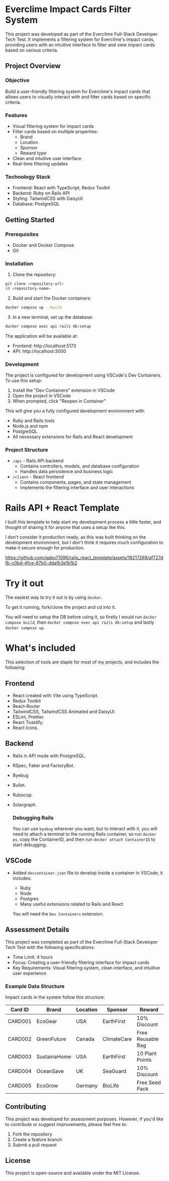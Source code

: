 # Everclime Impact Cards Filter System

This project was developed as part of the Everclime Full-Stack Developer Tech Test. It implements a filtering system for Everclime's impact cards, providing users with an intuitive interface to filter and view impact cards based on various criteria.

## Project Overview

### Objective

Build a user-friendly filtering system for Everclime's impact cards that allows users to visually interact with and filter cards based on specific criteria.

### Features

- Visual filtering system for impact cards
- Filter cards based on multiple properties:
  - Brand
  - Location
  - Sponsor
  - Reward type
- Clean and intuitive user interface
- Real-time filtering updates

### Technology Stack

- Frontend: React with TypeScript, Redux Toolkit
- Backend: Ruby on Rails API
- Styling: TailwindCSS with DaisyUI
- Database: PostgreSQL

## Getting Started

### Prerequisites

- Docker and Docker Compose
- Git

### Installation

1. Clone the repository:

```bash
git clone <repository-url>
cd <repository-name>
```

2. Build and start the Docker containers:

```bash
docker compose up --build
```

3. In a new terminal, set up the database:

```bash
docker compose exec api rails db:setup
```

The application will be available at:

- Frontend: http://localhost:5173
- API: http://localhost:3000

### Development

The project is configured for development using VSCode's Dev Containers. To use this setup:

1. Install the "Dev Containers" extension in VSCode
2. Open the project in VSCode
3. When prompted, click "Reopen in Container"

This will give you a fully configured development environment with:

- Ruby and Rails tools
- Node.js and npm
- PostgreSQL
- All necessary extensions for Rails and React development

### Project Structure

- `/api` - Rails API backend
  - Contains controllers, models, and database configuration
  - Handles data persistence and business logic
- `/client` - React frontend
  - Contains components, pages, and state management
  - Implements the filtering interface and user interactions

# Rails API + React Template

I built this template to help start my development process a little faster, and thought of sharing it
for anyone that uses a setup like this.

I don't consider it production ready, as this was built thinking on the development environment,
but I don't think it requires much configuration to make it secure enough for production.

https://github.com/gabo71096/rails_react_template/assets/18217269/af727dfb-c0bd-4fce-87b0-ddafb3e1b1b2

# Try it out

The easiest way to try it out is by using `docker`.

To get it running, fork/clone the project and cd into it.

You will need to setup the DB before using it, so firstly I would run `docker compose build`, then
`docker compose exec api rails db:setup` and lastly `docker compose up`.

# What's included

This selection of tools are staple for most of my projects, and includes the following:

## Frontend

- React created with Vite using TypeScript.
- Redux Toolkit
- React-Router
- TailwindCSS, TailwindCSS Animated and DaisyUI.
- ESLint, Prettier.
- React Toastify.
- React Icons.

## Backend

- Rails in API mode with PostgreSQL.
- RSpec, Faker and FactoryBot.
- Byebug
- Bullet.
- Rubocop.
- Solargraph.

  ### Debugging Rails

  You can use `byebug` wherever you want, but to interact with it, you will need to attach a terminal to the running
  Rails container, so run `docker ps`, copy the ContainerID, and then run `docker attach ContainerID`
  to start debugging.

## VSCode

- Added `devcontainer.json` file to develop inside a container in VSCode, it includes:

  - Ruby
  - Node
  - Postgres
  - Many useful extensions related to Rails and React

  You will need the `Dev Containers` extension.

## Assessment Details

This project was completed as part of the Everclime Full-Stack Developer Tech Test with the following specifications:

- Time Limit: 4 hours
- Focus: Creating a user-friendly filtering interface for impact cards
- Key Requirements: Visual filtering system, clean interface, and intuitive user experience

### Example Data Structure

Impact cards in the system follow this structure:

| Card ID | Brand        | Location | Sponsor     | Reward            |
| ------- | ------------ | -------- | ----------- | ----------------- |
| CARD001 | EcoGear      | USA      | EarthFirst  | 10% Discount      |
| CARD002 | GreenFuture  | Canada   | ClimateCare | Free Reusable Bag |
| CARD003 | SustainaHome | USA      | EarthFirst  | 10 Plant Points   |
| CARD004 | OceanSave    | UK       | SeaGuard    | 10% Discount      |
| CARD005 | EcoGrow      | Germany  | BioLife     | Free Seed Pack    |

## Contributing

This project was developed for assessment purposes. However, if you'd like to contribute or suggest improvements, please feel free to:

1. Fork the repository
2. Create a feature branch
3. Submit a pull request

## License

This project is open-source and available under the MIT License.
